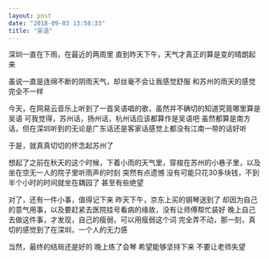 ```yaml
---
layout: post
date: "2018-09-03 13:58:33"
title: "吴语"
---
```



深圳一直在下雨，在最近的两周里
直到昨天下午，天气才真正的算是变的晴朗起来

虽说一直是连绵不断的阴雨天气，却丝毫不会让我感觉舒服
和苏州的雨天的感觉完全不一样

今天，在网易云音乐上听到了一首吴语唱的歌，虽然并不确切的知道究竟哪里算是吴语
可我觉得，苏州话，扬州话，杭州话应该都算作是吴语吧
虽然都算是南方话，但在深圳听到的无论是广东话还是客家话感觉上都没有江南一带的话好听

于是，就真真切切的怀念起苏州了

想起了之前在秋天的这个时候，下着小雨的天气里，穿梭在苏州的小巷子里，以及坐在空无一人的院子里听雨声的时刻
突然有点遗憾
没有可能只花30多块钱，不到半个小时的时间就坐在耦园了
甚至有些绝望

对了，还有一件小事，值得记下来
昨天下午，京东上买的钢琴送到了
却因为自己的意气用事，以及要赶紧去医院挂号看病的缘故，没有让师傅帮忙装好
晚上自己去做这件事，才发现，自己的瘦弱，可以用瘦弱这个词
完全弄不动，那一刻，真切的感觉到了在深圳，一个人的无力感

当然，最终的结局还是好的
晚上练了会琴
希望能够坚持下来
不要让老师失望